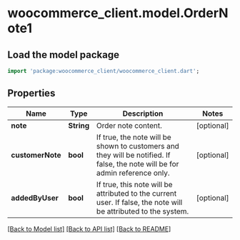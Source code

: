 # woocommerce_client.model.OrderNote1

## Load the model package
```dart
import 'package:woocommerce_client/woocommerce_client.dart';
```

## Properties
Name | Type | Description | Notes
------------ | ------------- | ------------- | -------------
**note** | **String** | Order note content. | [optional] 
**customerNote** | **bool** | If true, the note will be shown to customers and they will be notified. If false, the note will be for admin reference only. | [optional] 
**addedByUser** | **bool** | If true, this note will be attributed to the current user. If false, the note will be attributed to the system. | [optional] 

[[Back to Model list]](../README.md#documentation-for-models) [[Back to API list]](../README.md#documentation-for-api-endpoints) [[Back to README]](../README.md)


